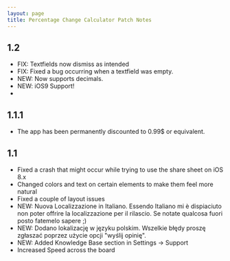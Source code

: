 ```yaml
---
layout: page
title: Percentage Change Calculator Patch Notes
---
```


## 1.2

- FIX: Textfields now dismiss as intended
- FIX: Fixed a bug occurring when a textfield was empty.
- NEW: Now supports decimals.
- NEW: iOS9 Support!
- 
## 1.1.1

- The app has been permanently discounted to 0.99$ or equivalent.

## 1.1

* Fixed a crash that might occur while trying to use the share sheet on iOS 8.x
* Changed colors and text on certain elements to make them feel more natural
* Fixed a couple of layout issues
* NEW: Nuova Localizzazione in Italiano. Essendo Italiano mi è dispiaciuto non poter offrire la localizzazione per il rilascio. Se notate qualcosa fuori posto fatemelo sapere ;)
* NEW: Dodano lokalizację w języku polskim. Wszelkie błędy proszę zgłaszać poprzez użycie opcji "wyślij opinię".
* NEW: Added Knowledge Base section in Settings -\> Support
* Increased Speed across the board